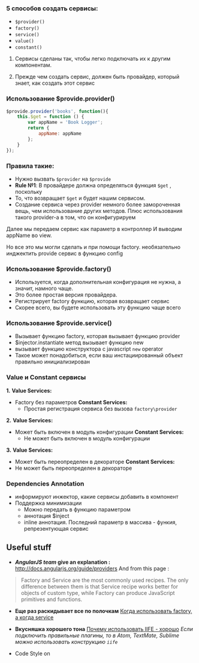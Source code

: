 ### 5 способов создать сервисы:

- `$provider()`
- `factory()`
- `service()`
- `value()`
-  `constant()`

1.  Сервисы сделаны так, чтобы легко подключать их к другим компонентам.

2. Прежде чем создать сервис, должен быть провайдер, который знает, как создать этот сервис


### Использование $provide.provider()
```javascript
$provide.provider('books', function(){
	this.$get = function () {
		var appName = 'Book Logger';
		return {
			appName: appName
		};
	}
});
```

### Правила такие:

 - Нужно вызвать `$provider` на `$provide`
 -   **Rule №1**: В провайдере должна определяться функция `$get` , поскольку
 - То, что возвращает `$get` и будет нашим сервисом.
 -  Создание сервиса через  provider немного более замороченная вещь, чем использование других методов.  Плюс использования такого provider-а в том, что он конфигурируем

Далее мы передаем сервис как параметр в контроллер
И выводим appName во view.

Но все это мы могли сделать и при помощи factory.
необязательно инджектить provide сервис в функцию config


### Использование $provide.factory()

 - Используется, когда дополнительная конфигурация не нужна, а значит, намного чаще.
 - Это более простая версия провайдера.
 - Регистрирует factory функцию, которая возвращает сервис
 - Скорее всего, вы будете использовать эту функцию чаще всего

### Использование $provide.service()

 - Вызывает функцию factory, которая вызывает функцию provider
 - $injector.instantiate метод вызывает функцию new
 - вызывает функцию конструктора с javascript `new` operator
 - Такое может понадобиться, если ваш инстациированный объект правильно инициализирован

### Value и Constant cервисы
 **1.**
**Value Services:**
 - Factory без параметров
**Constant Services:**
	 - Простая регистрация сервиса без вызова `factory\provider`

 **2.**
**Value Services:**
 - Может быть включен в модуль конфигурации
**Constant Services:**
	 - Не может быть включен в модуль конфигурации

 **3.**
**Value Services:**
 - Может быть переопределен в декораторе
**Constant Services:**
 - Не может быть переопределен в декораторе

### Dependencies Annotation

 - информируют инжектор, какие сервисы добавить в компонент
 -  Поддержка минимизации
	 - Можно передать в функцию параметром
	 - аннотация $inject
	 - inline  аннотация. Последний параметр в массива - функия, репрезентующая сервис

## Useful stuff
 - ***AngularJS team*  give an explanation :**
http://docs.angularjs.org/guide/providers
And from this page :
> Factory and Service are the most commonly used recipes. The only
> difference between them is that Service recipe works better for
> objects of custom type, while Factory can produce JavaScript
> primitives and functions.

 - **Еще раз раскидывает все по полочкам**
[Когда использовать factory, а когда service](http://iffycan.blogspot.com.ar/2013/05/angular-service-or-factory.html)

 - **Вкусняшка хорошего тона**
[Почему использовать IIFE  - хорошо](http://iffycan.blogspot.com.ar/2013/05/angular-service-or-factory.html)
*Если подключить правильные плагины, то в Atom, TextMate, Sublime можно использовать конструкцию `iife`*

- Code Style on
